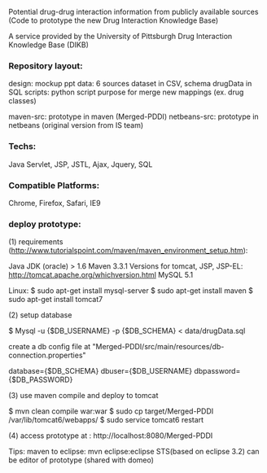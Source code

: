 Potential drug-drug interaction information from publicly
available sources (Code to prototype the new Drug Interaction Knowledge Base)

A service provided by the University of Pittsburgh Drug Interaction Knowledge Base (DIKB)

### Repository layout:

design: mockup ppt
data: 6 sources dataset in CSV, schema drugData in SQL
scripts: python script purpose for merge new mappings (ex. drug classes)

maven-src: prototype in maven (Merged-PDDI)
netbeans-src: prototype in netbeans (original version from IS team)

### Techs:

Java Servlet, JSP, JSTL, Ajax, Jquery, SQL

### Compatible Platforms:

Chrome, Firefox, Safari, IE9


### deploy prototype:

(1) requirements (http://www.tutorialspoint.com/maven/maven_environment_setup.htm):

Java JDK (oracle) > 1.6
Maven 3.3.1
Versions for tomcat, JSP, JSP-EL: http://tomcat.apache.org/whichversion.html
MySQL 5.1

Linux:
$ sudo apt-get install mysql-server
$ sudo apt-get install maven
$ sudo apt-get install tomcat7

(2) setup database

$ Mysql -u {$DB_USERNAME} -p {$DB_SCHEMA} < data/drugData.sql

create a db config file at "Merged-PDDI/src/main/resources/db-connection.properties"

database={$DB_SCHEMA}
dbuser={$DB_USERNAME}
dbpassword={$DB_PASSWORD}


(3) use maven compile and deploy to tomcat

$ mvn clean compile war:war
$ sudo cp target/Merged-PDDI /var/lib/tomcat6/webapps/
$ sudo service tomcat6 restart

(4) access prototype at : http://localhost:8080/Merged-PDDI

Tips:
maven to eclipse: mvn eclipse:eclipse
STS(based on eclipse 3.2) can be editor of prototype (shared with domeo)

 
